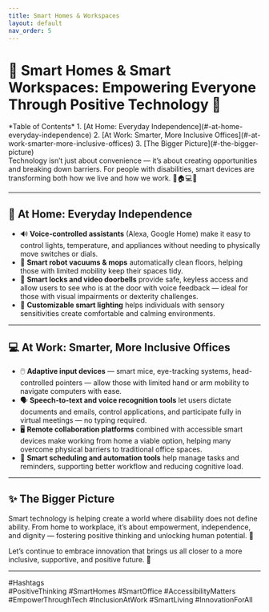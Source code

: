 ```yaml
---
title: Smart Homes & Workspaces
layout: default
nav_order: 5
---
```


# 🌟 Smart Homes & Smart Workspaces: Empowering Everyone Through Positive Technology 🌟

<div class="mobile-toc">
*Table of Contents*
1. [At Home: Everyday Independence](#-at-home-everyday-independence)
2. [At Work: Smarter, More Inclusive Offices](#-at-work-smarter-more-inclusive-offices)
3. [The Bigger Picture](#-the-bigger-picture)
</div>
Technology isn’t just about convenience — it’s about creating opportunities and breaking down barriers. For people with disabilities, smart devices are transforming both how we live and how we work. 💪🏠💻✨

---

## 🏡 At Home: Everyday Independence

- 🔊 **Voice-controlled assistants** (Alexa, Google Home) make it easy to control lights, temperature, and appliances without needing to physically move switches or dials.  
- 🧹 **Smart robot vacuums & mops** automatically clean floors, helping those with limited mobility keep their spaces tidy.  
- 🚪 **Smart locks and video doorbells** provide safe, keyless access and allow users to see who is at the door with voice feedback — ideal for those with visual impairments or dexterity challenges.  
- 🌈 **Customizable smart lighting** helps individuals with sensory sensitivities create comfortable and calming environments.

---

## 💻 At Work: Smarter, More Inclusive Offices

- 🖱️ **Adaptive input devices** — smart mice, eye-tracking systems, head-controlled pointers — allow those with limited hand or arm mobility to navigate computers with ease.  
- 🗣️ **Speech-to-text and voice recognition tools** let users dictate documents and emails, control applications, and participate fully in virtual meetings — no typing required.  
- 🖥️ **Remote collaboration platforms** combined with accessible smart devices make working from home a viable option, helping many overcome physical barriers to traditional office spaces.  
- 📅 **Smart scheduling and automation tools** help manage tasks and reminders, supporting better workflow and reducing cognitive load.

---

## ✨ The Bigger Picture

Smart technology is helping create a world where disability does not define ability. From home to workplace, it’s about empowerment, independence, and dignity — fostering positive thinking and unlocking human potential. 🌟

Let’s continue to embrace innovation that brings us all closer to a more inclusive, supportive, and positive future. 💖

---

#Hashtags  
#PositiveThinking #SmartHomes #SmartOffice #AccessibilityMatters #EmpowerThroughTech #InclusionAtWork #SmartLiving #InnovationForAll
